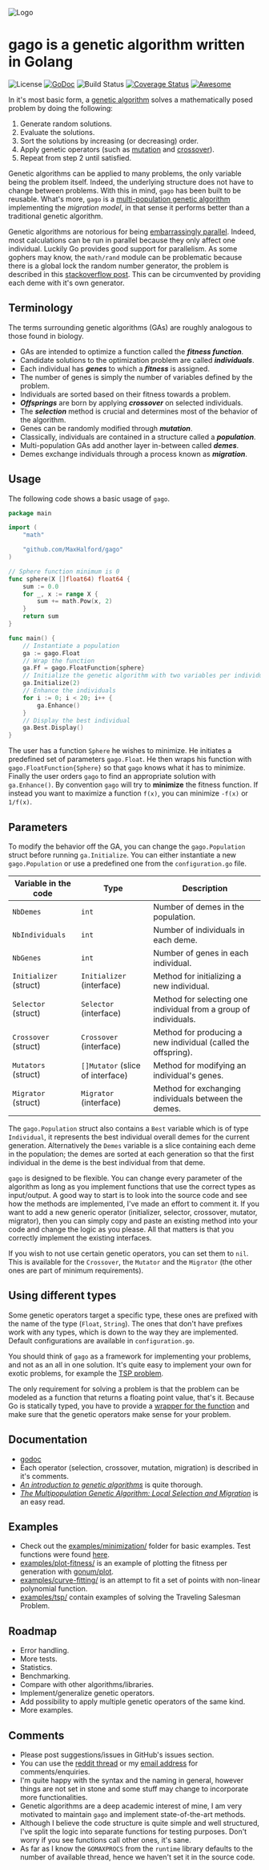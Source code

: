 ![Logo](logo.png)

# gago is a genetic algorithm written in Golang

![License](http://img.shields.io/:license-mit-blue.svg)
[![GoDoc](https://godoc.org/github.com/MaxHalford/gago?status.svg)](https://godoc.org/github.com/MaxHalford/gago)
![Build Status](https://api.travis-ci.org/MaxHalford/gago.svg?branch=master)
[![Coverage Status](https://coveralls.io/repos/github/MaxHalford/gago/badge.svg?branch=master)](https://coveralls.io/github/MaxHalford/gago?branch=master)
[![Awesome](https://cdn.rawgit.com/sindresorhus/awesome/d7305f38d29fed78fa85652e3a63e154dd8e8829/media/badge.svg)](https://github.com/sindresorhus/awesome)

In it's most basic form, a [genetic algorithm](https://www.wikiwand.com/en/Genetic_algorithm) solves a mathematically posed problem by doing the following:

1. Generate random solutions.
2. Evaluate the solutions.
3. Sort the solutions by increasing (or decreasing) order.
4. Apply genetic operators (such as [mutation](https://www.wikiwand.com/en/Mutation_(genetic_algorithm)) and [crossover](http://www.wikiwand.com/en/Crossover_(genetic_algorithm))).
5. Repeat from step 2 until satisfied.

Genetic algorithms can be applied to many problems, the only variable being the problem itself. Indeed, the underlying structure does not have to change between problems. With this in mind, `gago` has been built to be reusable. What's more, `gago` is a [multi-population genetic algorithm](http://www.pohlheim.com/Papers/mpga_gal95/gal2_1.html) implementing the *migration model*, in that sense it performs better than a traditional genetic algorithm.

Genetic algorithms are notorious for being [embarrassingly parallel](http://www.wikiwand.com/en/Embarrassingly_parallel). Indeed, most calculations can be run in parallel because they only affect one individual. Luckily Go provides good support for parallelism. As some gophers may know, the `math/rand` module can be problematic because there is a global lock the random number generator, the problem is described in this [stackoverflow post](http://stackoverflow.com/questions/14298523/why-does-adding-concurrency-slow-down-this-golang-code). This can be circumvented by providing each deme with it's own generator.

## Terminology

The terms surrounding genetic algorithms (GAs) are roughly analogous to those found in biology.

- GAs are intended to optimize a function called the ***fitness function***.
- Candidate solutions to the optimization problem are called ***individuals***.
- Each individual has ***genes*** to which a ***fitness*** is assigned.
- The number of genes is simply the number of variables defined by the problem.
- Individuals are sorted based on their fitness towards a problem.
- ***Offsprings*** are born by applying ***crossover*** on selected individuals.
- The ***selection*** method is crucial and determines most of the behavior of the algorithm.
- Genes can be randomly modified through ***mutation***.
- Classically, individuals are contained in a structure called a ***population***.
- Multi-population GAs add another layer in-between called ***demes***.
- Demes exchange individuals through a process known as ***migration***.

## Usage

The following code shows a basic usage of `gago`.

```go
package main

import (
	"math"

	"github.com/MaxHalford/gago"
)

// Sphere function minimum is 0
func sphere(X []float64) float64 {
	sum := 0.0
	for _, x := range X {
		sum += math.Pow(x, 2)
	}
	return sum
}

func main() {
	// Instantiate a population
	ga := gago.Float
	// Wrap the function
	ga.Ff = gago.FloatFunction{sphere}
	// Initialize the genetic algorithm with two variables per individual
	ga.Initialize(2)
	// Enhance the individuals
	for i := 0; i < 20; i++ {
		ga.Enhance()
	}
	// Display the best individual
	ga.Best.Display()
}
```

The user has a function `Sphere` he wishes to minimize. He initiates a predefined set of parameters `gago.Float`. He then wraps his function with `gago.FloatFunction{Sphere}` so that `gago` knows what it has to minimize. Finally the user orders `gago` to find an appropriate solution with `ga.Enhance()`. By convention `gago` will try to **minimize** the fitness function. If instead you want to maximize a function `f(x)`, you can minimize `-f(x)` or `1/f(x)`.

## Parameters

To modify the behavior off the GA, you can change the `gago.Population` struct before running `ga.Initialize`. You can either instantiate a new `gago.Population` or use a predefined one from the `configuration.go` file.

| Variable in the code   | Type                      | Description                                                      |
|------------------------|---------------------------|------------------------------------------------------------------|
| `NbDemes`              | `int`                     | Number of demes in the population.                               |
| `NbIndividuals`        | `int`                     | Number of individuals in each deme.                              |
| `NbGenes`              | `int`                     | Number of genes in each individual.                              |
| `Initializer` (struct) | `Initializer` (interface) | Method for initializing a new individual.                        |
| `Selector` (struct)    | `Selector` (interface)    | Method for selecting one individual from a group of individuals. |
| `Crossover` (struct)     | `Crossover` (interface)     | Method for producing a new individual (called the offspring).    |
| `Mutators` (struct)     | `[]Mutator` (slice of interface)     | Method for modifying an individual's genes.                      |
| `Migrator` (struct)    | `Migrator` (interface)    | Method for exchanging individuals between the demes.             |

The `gago.Population` struct also contains a `Best` variable which is of type `Individual`, it represents the best individual overall demes for the current generation. Alternatively the `Demes` variable is a slice containing each deme in the population; the demes are sorted at each generation so that the first individual in the deme is the best individual from that deme.

`gago` is designed to be flexible. You can change every parameter of the algorithm as long as you implement functions that use the correct types as input/output. A good way to start is to look into the source code and see how the methods are implemented, I've made an effort to comment it. If you want to add a new generic operator (initializer, selector, crossover, mutator, migrator), then you can simply copy and paste an existing method into your code and change the logic as you please. All that matters is that you correctly implement the existing interfaces.

If you wish to not use certain genetic operators, you can set them to `nil`. This is available for the `Crossover`, the `Mutator` and the `Migrator` (the other ones are part of minimum requirements).

## Using different types

Some genetic operators target a specific type, these ones are prefixed with the name of the type (`Float`, `String`). The ones that don't have prefixes work with any types, which is down to the way they are implemented. Default configurations are available in `configuration.go`.

You should think of `gago` as a framework for implementing your problems, and not as an all in one solution. It's quite easy to implement your own for exotic problems, for example the [TSP problem](examples/tsp/).

The only requirement for solving a problem is that the problem can be modeled as a function that returns a floating point value, that's it. Because Go is statically typed, you have to provide a [wrapper for the function](fitness.go) and make sure that the genetic operators make sense for your problem.

## Documentation

- [godoc](https://godoc.org/github.com/MaxHalford/gago)
- Each operator (selection, crossover, mutation, migration) is described in it's comments.
- [*An introduction to genetic algorithms*](http://www.boente.eti.br/fuzzy/ebook-fuzzy-mitchell.pdf) is quite thorough.
- [*The Multipopulation Genetic Algorithm: Local Selection and Migration*](http://www.pohlheim.com/Papers/mpga_gal95/gal2_1.html) is an easy read.

## Examples

- Check out the [examples/minimization/](examples/math-functions/) folder for basic examples. Test functions were found [here](http://www.sfu.ca/~ssurjano/optimization.html).
- [examples/plot-fitness/](examples/plot-fitness/) is an example of plotting the fitness per generation with [gonum/plot](https://github.com/gonum/plot).
- [examples/curve-fitting/](examples/curve-fitting/) is an attempt to fit a set of points with non-linear polynomial function.
- [examples/tsp/](examples/tsp/) contain examples of solving the Traveling Salesman Problem.

## Roadmap

- Error handling.
- More tests.
- Statistics.
- Benchmarking.
- Compare with other algorithms/libraries.
- Implement/generalize genetic operators.
- Add possibility to apply multiple genetic operators of the same kind.
- More examples.

## Comments

- Please post suggestions/issues in GitHub's issues section.
- You can use the [reddit thread](https://www.reddit.com/r/golang/comments/43oi5j/gago_a_parallel_genetic_algorithm_with_go/) or my [email address](mailto:maxhalford25@gmail.com) for comments/enquiries.
- I'm quite happy with the syntax and the naming in general, however things are not set in stone and some stuff may change to incorporate more functionalities.
- Genetic algorithms are a deep academic interest of mine, I am very motivated to maintain `gago` and implement state-of-the-art methods.
- Although I believe the code structure is quite simple and well structured, I've split the logic into separate functions for testing purposes. Don't worry if you see functions call other ones, it's sane.
- As far as I know the `GOMAXPROCS` from the `runtime` library defaults to the number of available thread, hence we haven't set it in the source code.
